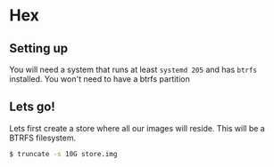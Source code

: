 # Hex

## Setting up

You will need a system that runs at least `systemd 205` and has `btrfs` installed. You won't need to have a btrfs partition



## Lets go!

Lets first create a store where all our images will reside. This will be a BTRFS filesystem. 

```bash
$ truncate -s 10G store.img
```
